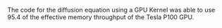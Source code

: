 The code for the diffusion equation using a GPU Kernel was able to use $95.4 %$ of the effective memory throughput of the Tesla P100 GPU.